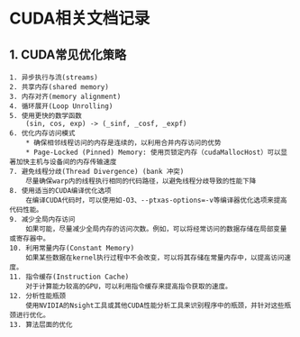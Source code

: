 # CUDA相关文档记录

## 1. CUDA常见优化策略
    1. 异步执行与流(streams)
    2. 共享内存(shared memory)
    3. 内存对齐(memory alignment)
    4. 循环展开(Loop Unrolling)
    5. 使用更快的数学函数
        (sin, cos, exp) -> (_sinf, _cosf, _expf)
    6. 优化内存访问模式
        * 确保相邻线程访问的内存是连续的，以利用合并内存访问的优势
        * Page-Locked (Pinned) Memory: 使用页锁定内存（cudaMallocHost）可以显著加快主机与设备间的内存传输速度
    7. 避免线程分歧(Thread Divergence) (bank 冲突)
        尽量确保warp内的线程执行相同的代码路径，以避免线程分歧导致的性能下降
    8. 使用适当的CUDA编译优化选项
        在编译CUDA代码时，可以使用如-O3、--ptxas-options=-v等编译器优化选项来提高代码性能。
    9. 减少全局内存访问
        如果可能，尽量减少全局内存的访问次数。例如，可以将经常访问的数据存储在局部变量或寄存器中。
    10. 利用常量内存(Constant Memory)
        如果某些数据在kernel执行过程中不会改变，可以将其存储在常量内存中，以提高访问速度。
    11. 指令缓存(Instruction Cache)
        对于计算能力较高的GPU，可以利用指令缓存来提高指令获取的速度。
    12. 分析性能瓶颈
        使用NVIDIA的Nsight工具或其他CUDA性能分析工具来识别程序中的瓶颈，并针对这些瓶颈进行优化。
    13. 算法层面的优化

